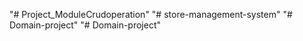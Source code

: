 "# Project_ModuleCrudoperation" 
"# store-management-system" 
"# Domain-project" 
"# Domain-project" 
